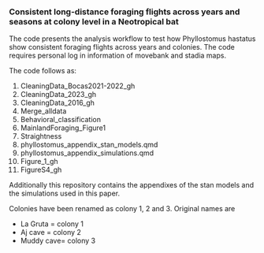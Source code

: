 
### Consistent long-distance foraging flights across years and seasons at colony level in a Neotropical bat

The code presents the analysis workflow to test how Phyllostomus hastatus show consistent foraging flights across years and colonies. The code requires personal log in information of movebank and stadia maps.

The code follows as:

1. CleaningData_Bocas2021-2022_gh
2. CleaningData_2023_gh
3. CleaningData_2016_gh
4. Merge_alldata
5. Behavioral_classification
6. MainlandForaging_Figure1
7. Straightness
8. phyllostomus_appendix_stan_models.qmd
9. phyllostomus_appendix_simulations.qmd
10. Figure_1_gh
11. FigureS4_gh

Additionally this repository contains the appendixes of the stan models and the simulations used in this paper.

Colonies have been renamed as colony 1, 2 and 3. Original names are
- La Gruta = colony 1
- Aj cave = colony 2
- Muddy cave= colony 3
